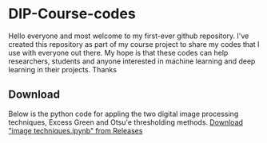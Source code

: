 # DIP-Course-codes
Hello everyone and most welcome to my first-ever github repository. I've created this repository as part of my course project to share my codes that I use with everyone out there. My hope is that these codes can help researchers, students and anyone interested in machine learning and deep learning in their projects. Thanks
## Download
Below is the python code for appling the two digital image processing techniques, Excess Green and Otsu'e thresholding methods. 
[Download "image techniques.ipynb" from Releases](https://github.com/Tareq-Ahmad/DIP-Course-codes/releases/download/v1/image.techniques.ipynb)

